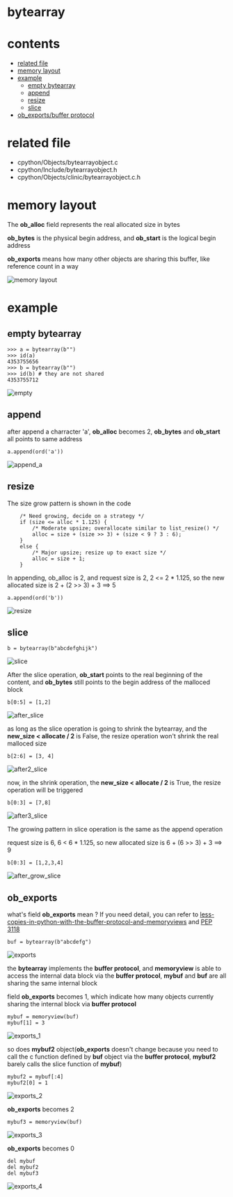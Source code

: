 # bytearray

# contents

* [related file](#related-file)
* [memory layout](#memory-layout)
* [example](#example)
    * [empty bytearray](#empty-bytearray)
    * [append](#append)
    * [resize](#resize)
    * [slice](#slice)
* [ob_exports/buffer protocol](#ob_exports)

# related file
* cpython/Objects/bytearrayobject.c
* cpython/Include/bytearrayobject.h
* cpython/Objects/clinic/bytearrayobject.c.h

# memory layout

The **ob_alloc** field represents the real allocated size in bytes

**ob_bytes** is the physical begin address, and **ob_start** is the logical begin address

**ob_exports** means how many other objects are sharing this buffer, like reference count in a way

![memory layout](https://img-blog.csdnimg.cn/20190315152551189.png?x-oss-process=image/watermark,type_ZmFuZ3poZW5naGVpdGk,shadow_10,text_aHR0cHM6Ly9ibG9nLmNzZG4ubmV0L3FxXzMxNzIwMzI5,size_16,color_FFFFFF,t_70)


# example

## empty bytearray

    >>> a = bytearray(b"")
    >>> id(a)
    4353755656
    >>> b = bytearray(b"")
    >>> id(b) # they are not shared
    4353755712


![empty](https://github.com/zpoint/CPython-Internals/blob/master/BasicObject/bytearray/empty.png)

## append

after append a charracter 'a', **ob_alloc** becomes 2, **ob_bytes** and **ob_start** all points to same address

    a.append(ord('a'))

![append_a](https://github.com/zpoint/CPython-Internals/blob/master/BasicObject/bytearray/append_a.png)

## resize

The size grow pattern is shown in the code

        /* Need growing, decide on a strategy */
        if (size <= alloc * 1.125) {
            /* Moderate upsize; overallocate similar to list_resize() */
            alloc = size + (size >> 3) + (size < 9 ? 3 : 6);
        }
        else {
            /* Major upsize; resize up to exact size */
            alloc = size + 1;
        }

In appending, ob_alloc is 2, and request size is 2, 2 <= 2 * 1.125, so the new allocated size is 2 + (2 >> 3) + 3 ==> 5

    a.append(ord('b'))

![resize](https://github.com/zpoint/CPython-Internals/blob/master/BasicObject/bytearray/resize.png)

## slice

    b = bytearray(b"abcdefghijk")

![slice](https://github.com/zpoint/CPython-Internals/blob/master/BasicObject/bytearray/slice.png)

After the slice operation, **ob_start** points to the real beginning of the content, and **ob_bytes** still points to the begin address of the malloced block

    b[0:5] = [1,2]

![after_slice](https://github.com/zpoint/CPython-Internals/blob/master/BasicObject/bytearray/after_slice.png)

as long as the slice operation is going to shrink the bytearray, and the **new_size < allocate / 2** is False, the resize operation won't shrink the real malloced size

    b[2:6] = [3, 4]

![after2_slice](https://github.com/zpoint/CPython-Internals/blob/master/BasicObject/bytearray/after2_slice.png)

now, in the shrink operation, the **new_size < allocate / 2** is True, the resize operation will be triggered

    b[0:3] = [7,8]

![after3_slice](https://github.com/zpoint/CPython-Internals/blob/master/BasicObject/bytearray/after3_slice.png)

The growing pattern in slice operation is the same as the append operation

request size is 6, 6 < 6 * 1.125, so new allocated size is 6 + (6 >> 3) + 3 ==> 9

    b[0:3] = [1,2,3,4]

![after_grow_slice](https://github.com/zpoint/CPython-Internals/blob/master/BasicObject/bytearray/after_grow_slice.png)

## ob_exports

what's field **ob_exports** mean ? If you need detail, you can refer to [less-copies-in-python-with-the-buffer-protocol-and-memoryviews](https://eli.thegreenplace.net/2011/11/28/less-copies-in-python-with-the-buffer-protocol-and-memoryviews) and [PEP 3118](https://www.python.org/dev/peps/pep-3118/)

    buf = bytearray(b"abcdefg")

![exports](https://github.com/zpoint/CPython-Internals/blob/master/BasicObject/bytearray/exports.png)

the **bytearray** implements the **buffer protocol**, and **memoryview** is able to access the internal data block via the **buffer protocol**, **mybuf** and **buf** are all sharing the same internal block

field **ob_exports** becomes 1, which indicate how many objects currently sharing the internal block via **buffer protocol**

    mybuf = memoryview(buf)
    mybuf[1] = 3

![exports_1](https://github.com/zpoint/CPython-Internals/blob/master/BasicObject/bytearray/exports_1.png)

so does **mybuf2** object(**ob_exports** doesn't change because you need to call the c function defined by **buf** object via the **buffer protocol**, **mybuf2** barely calls the slice function of **mybuf**)

    mybuf2 = mybuf[:4]
    mybuf2[0] = 1

![exports_2](https://github.com/zpoint/CPython-Internals/blob/master/BasicObject/bytearray/exports_2.png)

**ob_exports** becomes 2

    mybuf3 = memoryview(buf)

![exports_3](https://github.com/zpoint/CPython-Internals/blob/master/BasicObject/bytearray/exports_3.png)

**ob_exports** becomes 0

    del mybuf
    del mybuf2
    del mybuf3

![exports_4](https://github.com/zpoint/CPython-Internals/blob/master/BasicObject/bytearray/exports_4.png)
